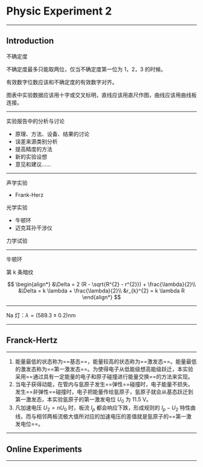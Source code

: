 # Physic Experiment 2

---

## Introduction

不确定度

不确定度最多只能取两位，仅当不确定度第一位为 1，2，3 的时候。

有效数字位数应该和不确定度的有效数字对齐。

图表中实验数据应该用十字或交叉标明，直线应该用直尺作图，曲线应该用曲线板连接。

---

实验报告中的分析与讨论

- 原理、方法、设备、结果的讨论
- 误差来源类别分析
- 提高精度的方法
- 新的实验设想
- 意见和建议……

---

声学实验

- Frank-Herz

光学实验

- 牛顿环
- 迈克耳孙干涉仪

力学试验

---

牛顿环

第 k 条暗纹

$$
\begin{align*}
    &\Delta = 2 (R - \sqrt{R^{2} - r^{2}}) + \frac{\lambda}{2}\\
    &\Delta = k \lambda + \frac{\lambda}{2}\\
    &r_{k}^{2} = k \lambda R
\end{align*}
$$

---

Na 灯：$\lambda = (589.3 \pm 0.2) \text{nm}$

---

## Franck-Hertz

---

1. 能量最低的状态称为==基态==，能量较高的状态称为==激发态==。能量最低的激发态称为==第一激发态==。为使得电子从低能级想高能级跃迁，本实验采用==通过具有一定能量的电子和原子碰撞进行能量交换==的方法来实现。
2. 当电子获得动能，在管内与氩原子发生==弹性==碰撞时，电子能量不损失。发生==非弹性==碰撞时，电子把能量传给氩原子，氩原子就会从基态跃迁到第一激发态，本实验氩原子的第一激发电位 $U_{0}$ 为 11.5 V。
3. 凡加速电压 $U_{2} = n U_{0}$ 时，板流 $I_{p}$ 都会响应下跌，形成规则的 $I_{p} - U_{2}$ 特性曲线，而与相邻两板流极大值所对应的加速电压的差值就是氩原子的==第一激发电位==。

---

## Online Experiments

---
